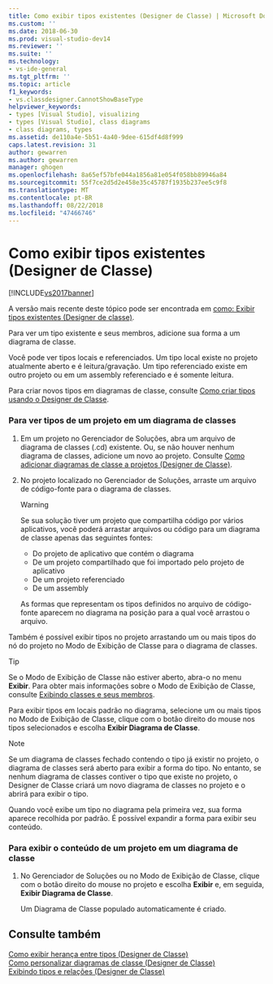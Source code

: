 ```yaml
---
title: Como exibir tipos existentes (Designer de Classe) | Microsoft Docs
ms.custom: ''
ms.date: 2018-06-30
ms.prod: visual-studio-dev14
ms.reviewer: ''
ms.suite: ''
ms.technology:
- vs-ide-general
ms.tgt_pltfrm: ''
ms.topic: article
f1_keywords:
- vs.classdesigner.CannotShowBaseType
helpviewer_keywords:
- types [Visual Studio], visualizing
- types [Visual Studio], class diagrams
- class diagrams, types
ms.assetid: de110a4e-5b51-4a40-9dee-615df4d8f999
caps.latest.revision: 31
author: gewarren
ms.author: gewarren
manager: ghogen
ms.openlocfilehash: 8a65ef57bfe044a1856a81e054f058bb89946a84
ms.sourcegitcommit: 55f7ce2d5d2e458e35c45787f1935b237ee5c9f8
ms.translationtype: MT
ms.contentlocale: pt-BR
ms.lasthandoff: 08/22/2018
ms.locfileid: "47466746"
---
```

# <a name="how-to-view-existing-types-class-designer"></a>Como exibir tipos existentes (Designer de Classe)
[!INCLUDE[vs2017banner](../includes/vs2017banner.md)]

A versão mais recente deste tópico pode ser encontrada em [como: Exibir tipos existentes (Designer de classe)](https://docs.microsoft.com/visualstudio/ide/how-to-view-existing-types-class-designer).  
  
Para ver um tipo existente e seus membros, adicione sua forma a um diagrama de classe.  
  
 Você pode ver tipos locais e referenciados. Um tipo local existe no projeto atualmente aberto e é leitura/gravação. Um tipo referenciado existe em outro projeto ou em um assembly referenciado e é somente leitura.  
  
 Para criar novos tipos em diagramas de classe, consulte [Como criar tipos usando o Designer de Classe](../ide/how-to-create-types-by-using-class-designer.md).  
  
### <a name="to-see-types-in-a-project-on-a-class-diagram"></a>Para ver tipos de um projeto em um diagrama de classes  
  
1.  Em um projeto no Gerenciador de Soluções, abra um arquivo de diagrama de classes (.cd) existente. Ou, se não houver nenhum diagrama de classes, adicione um novo ao projeto. Consulte [Como adicionar diagramas de classe a projetos (Designer de Classe)](../ide/how-to-add-class-diagrams-to-projects-class-designer.md).  
  
2.  No projeto localizado no Gerenciador de Soluções, arraste um arquivo de código-fonte para o diagrama de classes.  
  
    > [!WARNING]
    >  Se sua solução tiver um projeto que compartilha código por vários aplicativos, você poderá arrastar arquivos ou código para um diagrama de classe apenas das seguintes fontes:  
    >   
    >  -   Do projeto de aplicativo que contém o diagrama  
    > -   De um projeto compartilhado que foi importado pelo projeto de aplicativo  
    > -   De um projeto referenciado  
    > -   De um assembly  
  
     As formas que representam os tipos definidos no arquivo de código-fonte aparecem no diagrama na posição para a qual você arrastou o arquivo.  
  
 Também é possível exibir tipos no projeto arrastando um ou mais tipos do nó do projeto no Modo de Exibição de Classe para o diagrama de classes.  
  
> [!TIP]
>  Se o Modo de Exibição de Classe não estiver aberto, abra-o no menu **Exibir**. Para obter mais informações sobre o Modo de Exibição de Classe, consulte [Exibindo classes e seus membros](http://msdn.microsoft.com/en-us/71e9e8f3-261a-4e0c-87bf-5ec48b8bf333).  
  
 Para exibir tipos em locais padrão no diagrama, selecione um ou mais tipos no Modo de Exibição de Classe, clique com o botão direito do mouse nos tipos selecionados e escolha **Exibir Diagrama de Classe**.  
  
> [!NOTE]
>  Se um diagrama de classes fechado contendo o tipo já existir no projeto, o diagrama de classes será aberto para exibir a forma do tipo. No entanto, se nenhum diagrama de classes contiver o tipo que existe no projeto, o Designer de Classe criará um novo diagrama de classes no projeto e o abrirá para exibir o tipo.  
  
 Quando você exibe um tipo no diagrama pela primeira vez, sua forma aparece recolhida por padrão. É possível expandir a forma para exibir seu conteúdo.  
  
### <a name="to-display-the-contents-of-a-project-in-a-class-diagram"></a>Para exibir o conteúdo de um projeto em um diagrama de classe  
  
1.  No Gerenciador de Soluções ou no Modo de Exibição de Classe, clique com o botão direito do mouse no projeto e escolha **Exibir** e, em seguida, **Exibir Diagrama de Classe**.  
  
     Um Diagrama de Classe populado automaticamente é criado.  
  
## <a name="see-also"></a>Consulte também  
 [Como exibir herança entre tipos (Designer de Classe)](../ide/how-to-view-inheritance-between-types-class-designer.md)   
 [Como personalizar diagramas de classe (Designer de Classe)](../ide/how-to-customize-class-diagrams-class-designer.md)   
 [Exibindo tipos e relações (Designer de Classe)](../ide/viewing-types-and-relationships-class-designer.md)



